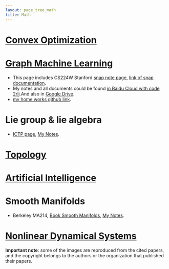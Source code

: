 ```yaml
---
layout: page_tree_math
title: Math
---
```


# [Convex Optimization](/Math/ConvexOptimization/)

# [Graph Machine Learning](https://gnn-learning.readthedocs.io/en/latest/)

* This page includes CS224W Stanford [snap note page](https://snap-stanford.github.io/cs224w-notes/), [link of snap documentation](http://snap.stanford.edu/snappy/doc/reference/index-ref.html).
* My notes and all documents could be found [in Baidu Cloud with code 2rlj](https://pan.baidu.com/s/18EdD8mdlIdNxADFGrmUM-w).And also in [Google Drive](https://drive.google.com/drive/folders/1woawoP5ZWkK4pktWyw_W1SeWntqYrzR9?usp=sharing).
* [my home works github link](https://github.com/gggliuye/VIO/tree/2df94600513dd79f6badafdcb498e292bc360fcf/MachineLearningWithGraph/HWs).


# Lie group & lie algebra

* [ICTP page](http://www.ictp.tv/diploma/search10-11.php?activityid=HEP&course=Lie_Groups_and_Lie_Algebras), [My Notes](https://drive.google.com/file/d/1x74xSo8wvkoapK1O17IzUU7pXugcAo22/view?usp=sharing).

# [Topology](/Math/topology)

# [Artificial Intelligence](/Math/ai/00index)

# Smooth Manifolds

* Berkeley MA214, [Book Smooth Manifolds](https://math.berkeley.edu/~jchaidez/materials/reu/lee_smooth_manifolds.pdf), [My Notes](https://drive.google.com/drive/folders/1KE0TUxWXaeIlvXJ7faiJi4rmUDG_W4Vc?usp=sharing).

# [Nonlinear Dynamical Systems](/Math/NDS)

<p/><p/>

**Important note**: some of the images are reproduced from the cited papers, and the copyright belongs to the authors or the organization that published their papers.

<script>
window.addEventListener('load', event => {
  activate_togglers();
});
</script>
